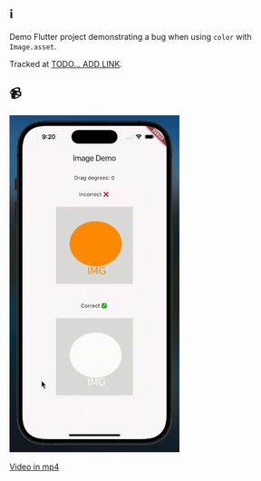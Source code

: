 ## ℹ️

Demo Flutter project demonstrating a bug when using `color` with `Image.asset`.

Tracked at [TODO... ADD LINK](https://github.com).

## 📹

<img src="video.gif" width="300">

[Video in mp4](video.mp4)
